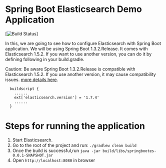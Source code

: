 # Spring Boot Elasticsearch Demo Application
[![Build Status](https://travis-ci.org/ahmadimt/springbootes.svg?branch=master)]

In this, we are going to see how to configure Elasticsearch with Spring Boot application. We will be using Spring Boot 1.3.2.Release. It comes with Elasticsearch 1.5.2. If you want to use another version, you can do it by defining following in your build.gradle. 

Caution: Be aware Spring Boot 1.3.2.Release is compatible with Elasticsearch 1.5.2. If you use another version, it may cause compatibility issues. [more details here](http://docs.spring.io/spring-boot/docs/current/reference/html/howto-build.html#howto-customize-dependency-versions).

```
  buildscript {
    ......
  	ext['elasticsearch.version'] = '1.7.4'
  	......
  }

```
Steps for running the application
======================================================

1. Start Elasticsearch.
2. Go to the root of the project and run:   ``` ./gradlew clean build ```
3. Once the build is successful,run ``` java -jar build/libs/springbootes-0.0.1-SNAPSHOT.jar ```
4. Open ```http://localhost:8080``` in browser
    
